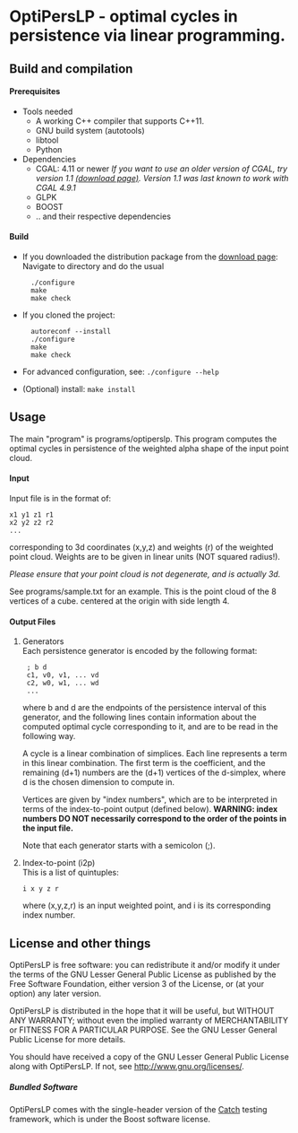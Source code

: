 # OptiPersLP - optimal cycles in persistence via linear programming.



## Build and compilation

#### Prerequisites
* Tools needed
	* A working C++ compiler that supports C++11.
	* GNU build system (autotools)
	* libtool
	* Python
* Dependencies
	* CGAL: 4.11 or newer
		*If you want to use an older version of CGAL, try version 1.1
		[(download page)](https://bitbucket.org/remere/optiperslp/downloads/). Version 1.1 was last known to work with CGAL 4.9.1*		
	* GLPK
	* BOOST
	* .. and their respective dependencies

#### Build
* If you downloaded the distribution package from the [download page](https://bitbucket.org/remere/optiperslp/downloads/):  
    Navigate to directory and do the usual
	
		./configure
		make
		make check


* If you cloned the project:

		autoreconf --install
		./configure
		make
		make check
	

* For advanced configuration, see: ```./configure --help```

* (Optional) install: ```make install```
	
## Usage
The main "program" is programs/optiperslp. This program computes
the optimal cycles in persistence of the weighted alpha shape of
the input point cloud.

#### Input
Input file is in the format of:
```
x1 y1 z1 r1
x2 y2 z2 r2
...
```
corresponding to 3d coordinates (x,y,z) and weights (r) of the weighted point cloud.
Weights are to be given in linear units (NOT squared radius!).

*Please ensure that your point cloud is not degenerate, and is actually 3d.*

See programs/sample.txt for an example. This is the point cloud of the
8 vertices of a cube. centered at the origin with side length 4.

#### Output Files
1. Generators  
   Each persistence generator is encoded by the following format:
   
		; b d
		c1, v0, v1, ... vd
		c2, w0, w1, ... wd
		...
   

	where b and d are the endpoints of the persistence interval of this generator, and the following lines contain information about the computed optimal cycle corresponding to it, and are to be read in the following way.

	A cycle is a linear combination of simplices. Each line represents a term in this linear combination. The first term is the coefficient, and the remaining (d+1) numbers are the (d+1) vertices of the d-simplex, where d is the chosen dimension to compute in.

	Vertices are given by "index numbers", which are to be interpreted in terms of the index-to-point output (defined below). **WARNING: index numbers DO NOT necessarily correspond to the order of the points in the input file.**

	Note that each generator starts with a semicolon (;).

2. Index-to-point (i2p)  
   This is a list of quintuples:  
   ```
   i x y z r
   ```  
   where (x,y,z,r) is an input weighted point, and i is its corresponding index number.

## License and other things
OptiPersLP is free software: you can redistribute it and/or modify
it under the terms of the GNU Lesser General Public License 
as published by the Free Software Foundation, 
either version 3 of the License, or
(at your option) any later version.

OptiPersLP is distributed in the hope that it will be useful,
but WITHOUT ANY WARRANTY; without even the implied warranty of
MERCHANTABILITY or FITNESS FOR A PARTICULAR PURPOSE.  See the
GNU Lesser General Public License for more details.

You should have received a copy of the 
GNU Lesser General Public License along with OptiPersLP.
If not, see <http://www.gnu.org/licenses/>.

##### Bundled Software

OptiPersLP comes with the single-header version of the [Catch](https://github.com/philsquared/Catch) testing framework, which is under the Boost software license. 

